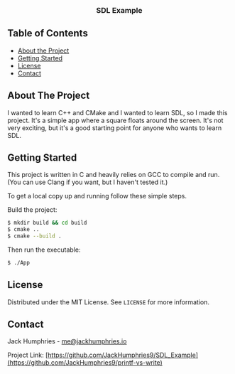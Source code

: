 <!-- PROJECT LOGO -->
<br />
<p align="center">
  <h3 align="center">SDL Example</h3>
</p>

<!-- TABLE OF CONTENTS -->

## Table of Contents

-   [About the Project](#about-the-project)
-   [Getting Started](#getting-started)
-   [License](#license)
-   [Contact](#contact)

<!-- ABOUT THE PROJECT -->

## About The Project

I wanted to learn C++ and CMake and I wanted to learn SDL, so I made this project. It's a simple app where a square floats around the screen. It's not very exciting, but it's a good starting point for anyone who wants to learn SDL.

<!-- GETTING STARTED -->

## Getting Started

This project is written in C and heavily relies on GCC to compile and run. (You can use Clang if you want, but I haven't tested it.)

To get a local copy up and running follow these simple steps.

Build the project:

```sh
$ mkdir build && cd build
$ cmake ..
$ cmake --build .
```

Then run the executable:

```sh
$ ./App
```

## License

Distributed under the MIT License. See `LICENSE` for more information.

## Contact

Jack Humphries - me@jackhumphries.io

Project Link: [https://github.com/JackHumphries9/SDL_Example](https://github.com/JackHumphries9/printf-vs-write)
